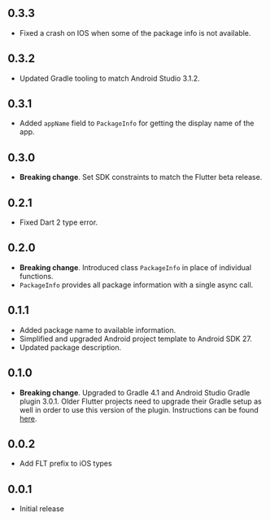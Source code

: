 ## 0.3.3

 * Fixed a crash on IOS when some of the package info is not available.


## 0.3.2

* Updated Gradle tooling to match Android Studio 3.1.2.

## 0.3.1

* Added `appName` field to `PackageInfo` for getting the display name of the app.

## 0.3.0

* **Breaking change**. Set SDK constraints to match the Flutter beta release.

## 0.2.1

* Fixed Dart 2 type error.

## 0.2.0

* **Breaking change**. Introduced class `PackageInfo` in place of individual functions.
* `PackageInfo` provides all package information with a single async call.

## 0.1.1

* Added package name to available information.
* Simplified and upgraded Android project template to Android SDK 27.
* Updated package description.

## 0.1.0

* **Breaking change**. Upgraded to Gradle 4.1 and Android Studio Gradle plugin
  3.0.1. Older Flutter projects need to upgrade their Gradle setup as well in
  order to use this version of the plugin. Instructions can be found
  [here](https://github.com/flutter/flutter/wiki/Updating-Flutter-projects-to-Gradle-4.1-and-Android-Studio-Gradle-plugin-3.0.1).

## 0.0.2

* Add FLT prefix to iOS types

## 0.0.1

* Initial release
